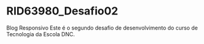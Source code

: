 # RID63980_Desafio02
Blog Responsivo
Este é o segundo desafio de desenvolvimento do curso de Tecnologia da Escola DNC.

